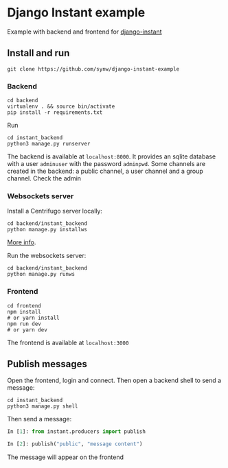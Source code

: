 # Django Instant example

Example with backend and frontend for [django-instant](https://github.com/synw/django-instant)

## Install and run

```
git clone https://github.com/synw/django-instant-example
```

### Backend

```
cd backend
virtualenv . && source bin/activate
pip install -r requirements.txt
```

Run

```
cd instant_backend
python3 manage.py runserver
```

The backend is available at `localhost:8000`. It provides an sqlite database
with a user `adminuser` with the password `adminpwd`. Some channels are created
in the backend: a public channel, a user channel and a group channel. Check the
admin

### Websockets server

Install a Centrifugo server locally:

```
cd backend/instant_backend
python manage.py installws
```

[More info](https://github.com/synw/django-instant#install-the-websockets-server).

Run the websockets server:

```
cd backend/instant_backend
python manage.py runws
```

### Frontend

```
cd frontend
npm install
# or yarn install
npm run dev
# or yarn dev
```

The frontend is available at `localhost:3000`

## Publish messages

Open the frontend, login and connect. Then open a backend shell to send a message:

```
cd instant_backend
python3 manage.py shell
```

Then send a message:

```python
In [1]: from instant.producers import publish

In [2]: publish("public", "message content")
```

The message will appear on the frontend
